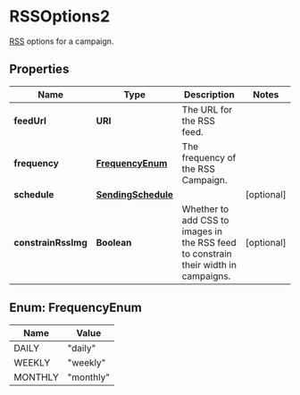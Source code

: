 

# RSSOptions2

[RSS](https://mailchimp.com/help/share-your-blog-posts-with-mailchimp/) options for a campaign.

## Properties

| Name | Type | Description | Notes |
|------------ | ------------- | ------------- | -------------|
|**feedUrl** | **URI** | The URL for the RSS feed. |  |
|**frequency** | [**FrequencyEnum**](#FrequencyEnum) | The frequency of the RSS Campaign. |  |
|**schedule** | [**SendingSchedule**](SendingSchedule.md) |  |  [optional] |
|**constrainRssImg** | **Boolean** | Whether to add CSS to images in the RSS feed to constrain their width in campaigns. |  [optional] |



## Enum: FrequencyEnum

| Name | Value |
|---- | -----|
| DAILY | &quot;daily&quot; |
| WEEKLY | &quot;weekly&quot; |
| MONTHLY | &quot;monthly&quot; |



